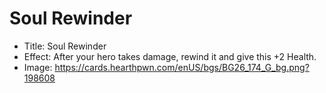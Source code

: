# Soul Rewinder
- Title:  Soul Rewinder
- Effect:  After your hero takes damage, rewind it and give this +2 Health.
- Image:  https://cards.hearthpwn.com/enUS/bgs/BG26_174_G_bg.png?198608
